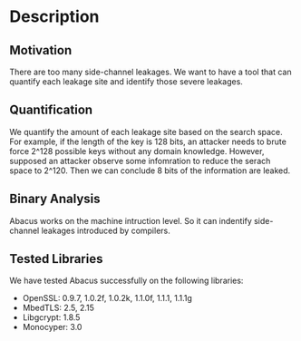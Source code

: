 # Description

## Motivation
There are too many side-channel leakages. We want to have a tool
that can quantify each leakage site and identify those severe leakages.

## Quantification
We quantify the amount of each leakage site based on the search space.
For example, if the length of the key is 128 bits, an attacker needs to
brute force 2^128 possible keys without any domain knowledge. However, 
supposed an attacker observe some infomration to reduce the serach space
to 2^120. Then we can conclude 8 bits of the information are leaked. 

## Binary Analysis
Abacus works on the machine intruction level. So it can indentify 
side-channel leakages introduced by compilers.

## Tested Libraries
We have tested Abacus successfully on the following libraries:

* OpenSSL: 0.9.7, 1.0.2f, 1.0.2k, 1.1.0f, 1.1.1, 1.1.1g
* MbedTLS: 2.5, 2.15
* Libgcrypt: 1.8.5
* Monocyper: 3.0

